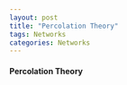 ```yaml
---
layout: post
title: "Percolation Theory"
tags: Networks
categories: Networks
---
```



<h4> Percolation Theory </h4>


